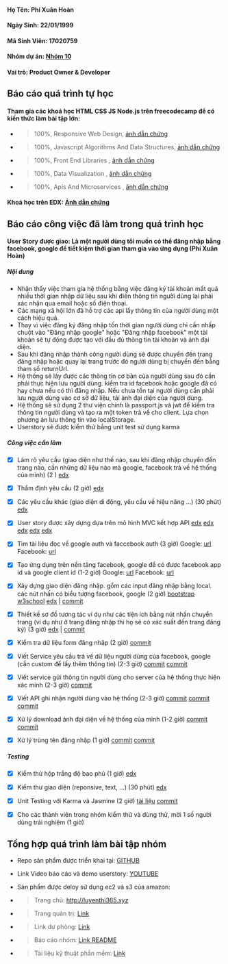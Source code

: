 #### Họ Tên: Phí Xuân Hoàn
#### Ngày Sinh: 22/01/1999
#### Mã Sinh Viên: 17020759
#### Nhóm dự án: [Nhóm 10](https://github.com/hoanphi2201/SoftEng-Assignments-nhom-10/blob/master/README.md)
#### Vai trò: Product Owner & Developer


## Báo cáo quá trình tự học
#### Tham gia các khoá học HTML CSS JS Node.js trên freecodecamp để có kiến thức làm bài tập lớn: 

+ >100%, Responsive Web Design, [ảnh dẫn chứng](https://github.com/hoanphi2201/INT2208-8-2019/blob/master/PhiXuanHoan/images/Certification_Responsive_Web_Design.png)
+ >100%, Javascript Algorithms And Data Structures, [ảnh dẫn chứng](https://github.com/hoanphi2201/INT2208-8-2019/blob/master/PhiXuanHoan/images/Javascript%20Algorithms%20And%20Data%20Structures%20Certification.png)
+ >100%, Front End Libraries , [ảnh dẫn chứng](https://github.com/hoanphi2201/INT2208-8-2019/blob/master/PhiXuanHoan/images/Front%20End%20Libraries.png)
+ >100%, Data Visualization  , [ảnh dẫn chứng](https://github.com/hoanphi2201/INT2208-8-2019/blob/master/PhiXuanHoan/images/DataVisualization.png)
+ >100%, Apis And Microservices , [ảnh dẫn chứng](https://github.com/hoanphi2201/INT2208-8-2019/blob/master/PhiXuanHoan/images/APIsandMicroservices.png)

#### Khoá học trên EDX:  [Ảnh dẫn chứng](https://github.com/hoanphi2201/INT2208-8-2019/blob/master/PhiXuanHoan/SoftEng1x.jpg)

## Báo cáo công việc đã làm trong quá trình học

#### User Story được giao: Là một người dùng tôi muốn có thể đăng nhập bằng facebook, google để tiết kiệm thời gian tham gia vào ứng dụng (Phí Xuân Hoàn)

##### Nội dung
- Nhận thấy việc tham gia hệ thống bằng việc đăng ký tài khoản mất quá nhiều thời gian nhập dữ liệu sau khi điền thông tin người dùng lại phải xác nhận qua email hoặc số điện thoại.
- Các mạng xã hội lớn đã hỗ trợ các api lấy thông tin của người dùng một cách hiệu quả.
- Thay vì việc đăng ký đăng nhập tốn thời gian người dùng chỉ cần nhấp chuột vào "Đăng nhập google" hoặc "Đăng nhập facebook" một tài khoản sẽ tự động được tạo với đầu đủ thông tin tài khoản và ảnh đại diện.
- Sau khi đăng nhập thành công người dùng sẽ được chuyển đến trang đăng nhập hoặc quay lại trang trước đó người dùng bị chuyển đến bằng tham số returnUrl.
- Hệ thống sẽ lấy được các thông tin cơ bản của người dùng sau đó cần phải thực hiện lưu người dùng. kiểm tra id facebook hoặc google đã có hay chưa nếu có thì đăng nhập. Nếu chưa tồn tại người dùng cần phải lưu người dùng vào cơ sở dữ liệu, tải ảnh đại diện của người dùng.
- Hệ thống sẽ sử dụng 2 thư viện chính là passport.js và jwt để kiểm tra thông tin người dùng và tạo ra một token trả về cho client. Lựa chọn phương án lưu thông tin vào localStorage.
- Userstory sẽ được kiểm thử bằng unit test sử dụng karma

##### Công việc cần làm

- [x] Làm rõ yêu cầu (giao diện như thế nào, sau khi đăng nhập chuyển đến trang nào, cần những dữ liệu nào mà google, facebook trả về hệ thống của mình) (2 ) [edx](https://docs.google.com/document/d/1a4i_31R8WBUAnF91syr1FwBpKoAiTY6rEJt1xWjb74M/edit#heading=h.fvjpas4blmex)

- [x] Thẩm định yêu cầu (2 giờ) [edx](https://docs.google.com/document/d/1a4i_31R8WBUAnF91syr1FwBpKoAiTY6rEJt1xWjb74M/edit#heading=h.a3b33sgbrokp) 

- [x] Các yêu cầu khác (giao diện di động, yêu cầu về hiệu năng ...) (30 phút) [edx](https://docs.google.com/document/d/1a4i_31R8WBUAnF91syr1FwBpKoAiTY6rEJt1xWjb74M/edit#heading=h.99diysc4s7mc)

- [x] User story được xây dựng dựa trên mô hình MVC kết hợp API [edx](https://docs.google.com/document/d/1a4i_31R8WBUAnF91syr1FwBpKoAiTY6rEJt1xWjb74M/edit#heading=h.rxyqst9dtgtt)   [edx](https://docs.google.com/document/d/1a4i_31R8WBUAnF91syr1FwBpKoAiTY6rEJt1xWjb74M/edit#heading=h.tild5ajfrgup)  [edx](https://docs.google.com/document/d/1a4i_31R8WBUAnF91syr1FwBpKoAiTY6rEJt1xWjb74M/edit#heading=h.nzr0nabmnmj3) [edx](https://docs.google.com/document/d/1a4i_31R8WBUAnF91syr1FwBpKoAiTY6rEJt1xWjb74M/edit#heading=h.58qkxg2rderr) [edx](https://docs.google.com/document/d/1a4i_31R8WBUAnF91syr1FwBpKoAiTY6rEJt1xWjb74M/edit#heading=h.rxyqst9dtgtt)

- [x] Tìm tài liệu đọc về google auth và faccebook auth (3 giờ)
Google:  [url](https://developers.google.com/identity/sign-in/web/sign-in)
 Facebook: [url](https://developers.facebook.com/docs/facebook-login/)

- [x] Tạo ứng dụng trên nền tảng facebook, google để có được facebook app id và google client id (1-2 giờ)
Google: [url](https://console.developers.google.com/apis/credentials)
Facebook: [url]( https://developers.facebook.com/apps/325860808251746/dashboard/)

- [x] Xây dựng giao diện đăng nhập. gồm các input đăng nhập bằng local. các nút nhấn có biểu tượng facebook, google (2 giờ)    [bootstrap](https://getbootstrap.com/) [w3school](https://www.w3schools.com/html/default.asp) [edx](https://docs.google.com/document/d/1a4i_31R8WBUAnF91syr1FwBpKoAiTY6rEJt1xWjb74M/edit#heading=h.t50jyopjk04o) | [commit](https://github.com/hoanphi2201/SoftEng-Assignments-nhom-10/commit/b36c02826492e28066ad084052f119c781601e92)

- [x] Thiết kế sơ đồ tương tác ví dụ như các tiện ích bằng nút nhấn chuyển trang (ví dụ như ở trang đăng nhập thì họ sẽ có xác suất đến trang đăng ký) (3 giờ)  [edx](https://docs.google.com/document/d/1a4i_31R8WBUAnF91syr1FwBpKoAiTY6rEJt1xWjb74M/edit#heading=h.gk2kwayhjxq4) |  [commit](https://github.com/hoanphi2201/SoftEng-Assignments-nhom-10/commit/b36c02826492e28066ad084052f119c781601e92)

- [x] Kiểm tra dữ liệu form đăng nhập (2 giờ) [commit](https://github.com/hoanphi2201/SoftEng-Assignments-nhom-10/commit/5e6f9bcd644ffab2c0be22568c1e6b953e09c191)

- [x] Viết Service yêu cầu trả về dữ liệu người dùng của facebook, google (cần custom để lấy thêm thông tin) (2-3 giờ) [commit](https://github.com/hoanphi2201/SoftEng-Assignments-nhom-10/commit/f46658b9d3b9fe9976eb28cf4cafe4b74dcb1a7c)  [commit](https://github.com/hoanphi2201/SoftEng-Assignments-nhom-10/commit/f98d1e6885ac94db5d20e4c376b0b3b9e713feb2)

- [x] Viết service gửi thông tin người dùng cho server của hệ thống thực hiện xác minh (2-3 giờ) [commit](https://github.com/hoanphi2201/SoftEng-Assignments-nhom-10/commit/5e8034457fd0959ff363c897a0e4b3fc62bd3056)

- [x] Viết API ghi nhận người dùng vào hệ thống (2-3 giờ) [commit](https://github.com/hoanphi2201/API-NOP/commit/d681199e3df39c26d788a49aed992990a3f1c9ae)  [commit](https://github.com/hoanphi2201/API-NOP/commit/d7e33413608ddeeb253931e961a603f8f1d9bd82) [commit](https://github.com/hoanphi2201/API-NOP/commit/2702888155158a965559b876a7f407fb0d6c7510) 

- [x] Xử lý download ảnh đại diện về hệ thống của mình (1-2 giờ) [commit](https://github.com/hoanphi2201/API-NOP/commit/4c7972f0c5994e8c439b3eefc38cb4bc76019bef)  [commit](https://github.com/hoanphi2201/API-NOP/commit/a6e3258b34ed581890ef6f0481174f658921d11a)


- [x] Xử lý trùng tên đăng nhập (1 giờ)  [commit](https://github.com/hoanphi2201/API-NOP/commit/4c7972f0c5994e8c439b3eefc38cb4bc76019bef)  [commit](https://github.com/hoanphi2201/API-NOP/commit/a6e3258b34ed581890ef6f0481174f658921d11a)


##### Testing

- [x] Kiểm thử hộp trắng độ bao phủ (1 giờ) [edx](https://docs.google.com/document/d/1a4i_31R8WBUAnF91syr1FwBpKoAiTY6rEJt1xWjb74M/edit#heading=h.ryzy80x4sqk1)

- [x] Kiểm thư giao diện (reponsive, text, ...) (30 phút) [edx](https://docs.google.com/document/d/1a4i_31R8WBUAnF91syr1FwBpKoAiTY6rEJt1xWjb74M/edit#heading=h.zhrswbsdiifd)

- [x]  Unit Testing với Karma và Jasmine (2 giờ) [tài liệu](https://github.com/truonganhhoang/int3507-2016/wiki/%5BPATH%5D-Testing-in-angular-2) [commit](https://github.com/hoanphi2201/SoftEng-Assignments-nhom-10/commit/33910daf5f74f9eeaf8bff924f62e4eb8aa2fa20)

- [x] Cho các thành viên trong nhóm kiểm thử và dùng thử, mời 1 số người dùng trải nghiệm (1 giờ)

## Tổng hợp quá trình làm bài tập nhóm 

- Repo sản phẩm được triển khai tại: [GITHUB](https://github.com/hoanphi2201/SoftEng-Assignments-nhom-10)

- Link Video báo cáo và demo userstory:  [YOUTUBE](https://youtu.be/bxZMtXm2gAk)

- Sản phẩm được deloy sử dụng ec2 và s3 của amazon: 
+ >Trang chủ: http://luyenthi365.xyz
+ >Trang quản trị: [Link](http://webthi-angular.s3-website-ap-southeast-1.amazonaws.com)
+ >Link dự phòng: [Link](http://luyenthi365.xyz.s3-website-ap-southeast-1.amazonaws.com)
+ >Báo cáo nhóm: [Link README](https://github.com/hoanphi2201/SoftEng-Assignments-nhom-10/blob/master/README.md)
+ >Tài liệu kỹ thuật phần mềm: [Link](https://drive.google.com/open?id=1eEWwFZwnDV7SE5QCx8d3h5DelDF4J32p)
